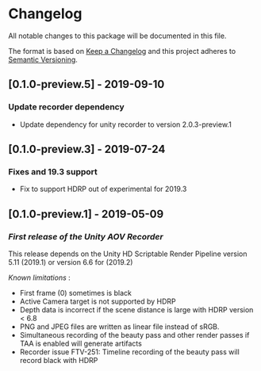 # Changelog
All notable changes to this package will be documented in this file.

The format is based on [Keep a Changelog](http://keepachangelog.com/en/1.0.0/)
and this project adheres to [Semantic Versioning](http://semver.org/spec/v2.0.0.html).

## [0.1.0-preview.5] - 2019-09-10
### Update recorder dependency
- Update dependency for unity recorder to version 2.0.3-preview.1

## [0.1.0-preview.3] - 2019-07-24
### Fixes and 19.3 support
- Fix to support HDRP out of experimental for 2019.3

## [0.1.0-preview.1] - 2019-05-09
### *First release of the Unity AOV Recorder*

This release depends on the Unity HD Scriptable Render Pipeline version 5.11 (2019.1) or version 6.6 for (2019.2)

*Known limitations* :
- First frame (0) sometimes is black 
- Active Camera target is not supported by HDRP
- Depth data is incorrect if the scene distance is large with HDRP version < 6.8
- PNG and JPEG files are written as linear file instead of sRGB.
- Simultaneous recording of the beauty pass and other render passes if TAA is enabled will generate artifacts 
- Recorder issue FTV-251: Timeline recording of the beauty pass will record black with HDRP
